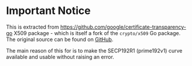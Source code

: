 # Important Notice

This is extracted from https://github.com/google/certificate-transparency-go X509 package - which is itself a fork of  the `crypto/x509` Go package. The original source can be found on
[GitHub](https://github.com/golang/go).

The main reason of this for is to make the SECP192R1 (prime192v1) curve available and usable without raising an error.
